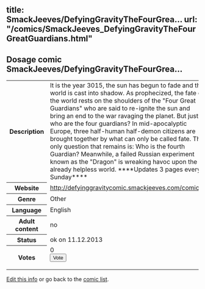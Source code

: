 title: SmackJeeves/DefyingGravityTheFourGrea...
url: "/comics/SmackJeeves_DefyingGravityTheFourGreatGuardians.html"
---
Dosage comic SmackJeeves/DefyingGravityTheFourGrea...
-----------------------------------------

<p id="msg"></p>
<script type="text/javascript">
if (window.location.search === '?edit_info_mail=sent_ok') {
  var elem = document.getElementById("msg");
  elem.innerHTML = 'Edited information sucessfully sent for review, which is usually done daily. Thanks!';
  elem.className = 'ok';
}
</script>
<table class="comicinfo">
<tr>
<th>Description</th><td>It is the year 3015, the sun has begun to fade and the world is cast into shadow. As prophecized, the fate of the world rests on the shoulders of the &quot;Four Great Guardians&quot; who are said to re-ignite the sun and bring an end to the war ravaging the planet. But just who are the four guardians? In mid-apocalyptic Europe, three half-human half-demon citizens are brought together by what can only be called fate. The only question that remains is: Who is the fourth Guardian? Meanwhile, a failed Russian experiment known as the &quot;Dragon&quot; is wreaking havoc upon the already helpless world. ****Updates 3 pages every Sunday****</td>
</tr>
<tr>
<th>Website</th><td><a href="http://defyinggravitycomic.smackjeeves.com/comics/">http://defyinggravitycomic.smackjeeves.com/comics/</a></td>
</tr>
<tr>
<th>Genre</th><td>Other</td>
</tr>
<tr>
<th>Language</th><td>English</td>
</tr>
<tr>
<th>Adult content</th><td>no</td>
</tr>
<tr>
<th>Status</th><td>ok on 11.12.2013</td>
</tr>
<tr>
<th>Votes</th><td>0
<form action="http://gaecounter.appspot.com/count/" method="POST">
<input name="name" type="hidden" value="SmackJeeves_DefyingGravityTheFourGreatGuardians"/>
<input name="uid" type="hidden" id="voteuid" value=""/>
<input type="submit" value="Vote"/>
</form>
</td>
</tr>
</table>
<script type="text/javascript">
var ua = navigator.userAgent;
document.getElementById("voteuid").value = ua.replace(/[^a-zA-Z0-9\._:]/g , "_");;
</script>

[Edit this info](SmackJeeves_DefyingGravityTheFourGreatGuardians_edit.html) or go back to the [comic list](../comic-index.html).
